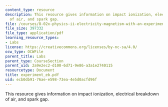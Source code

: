 ```yaml
---
content_type: resource
description: This resource gives information on impact ionization, electrical breakdown
  of air, and spark gap.
file: /courses/8-02x-physics-ii-electricity-magnetism-with-an-experimental-focus-spring-2005/ecb0db9176aee59873ea4e5d0acfd96f_experiment_eb.pdf
file_size: 397332
file_type: application/pdf
learning_resource_types:
- Labs
license: https://creativecommons.org/licenses/by-nc-sa/4.0/
ocw_type: OCWFile
parent_title: Labs
parent_type: CourseSection
parent_uid: 2a9e2ec2-d100-6d71-9e86-a3a1e2740115
resourcetype: Document
title: experiment_eb.pdf
uid: ecb0db91-76ae-e598-73ea-4e5d0acfd96f
---
```

This resource gives information on impact ionization, electrical breakdown of air, and spark gap.